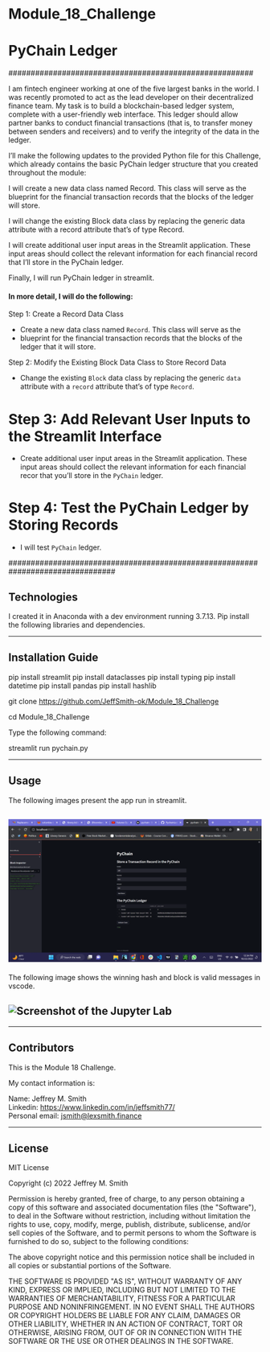 # Module_18_Challenge

# PyChain Ledger

#######################################################

I am fintech engineer working at one of the five largest banks in the world. I was recently promoted to act as the lead developer on their decentralized finance team. My task is to build a blockchain-based ledger system, complete with a user-friendly web interface. This ledger should allow partner banks to conduct financial transactions (that is, to transfer money between senders and receivers) and to verify the integrity of the data in the ledger.

I’ll make the following updates to the provided Python file for this Challenge, which already contains the basic PyChain ledger structure that you created throughout the module:

I will create a new data class named Record. This class will serve as the blueprint for the financial transaction records that the blocks of the ledger will store.

I will change the existing Block data class by replacing the generic data attribute with a record attribute that’s of type Record.

I will create additional user input areas in the Streamlit application. These input areas should collect the relevant information for each financial record that I’ll store in the PyChain ledger.

Finally, I will run PyChain ledger in streamlit.

#### In more detail, I will do the following:

Step 1: Create a Record Data Class

- Create a new data class named `Record`. This class will serve as the
- blueprint for the financial transaction records that the blocks of the ledger that it will store.

Step 2: Modify the Existing Block Data Class to Store Record Data

- Change the existing `Block` data class by replacing the generic `data` attribute with a `record` attribute that’s of type `Record`.

# Step 3: Add Relevant User Inputs to the Streamlit Interface

- Create additional user input areas in the Streamlit application. These input areas should collect the relevant information for each financial recor that you’ll store in the `PyChain` ledger.

# Step 4: Test the PyChain Ledger by Storing Records

- I will test `PyChain` ledger.

################################################################################

## Technologies

I created it in Anaconda with a dev environment running 3.7.13. Pip install the following libraries and dependencies.

---

## Installation Guide

pip install streamlit
pip install dataclasses
pip install typing
pip install datetime
pip install pandas
pip install hashlib

git clone https://github.com/JeffSmith-ok/Module_18_Challenge

cd Module_18_Challenge

Type the following command:

streamlit run pychain.py

---

## Usage

The following images present the app run in streamlit.

## ![Screenshot of the Jupyter Lab](Images/streamlit.png) </br>

The following image shows the winning hash and block is valid messages in vscode.

## ![Screenshot of the Jupyter Lab](Images/winning_hash.png) </br>

---

## Contributors

This is the Module 18 Challenge.

My contact information is:

Name: Jeffrey M. Smith </br>
Linkedin: https://www.linkedin.com/in/jeffsmith77/ </br>
Personal email: jsmith@lexsmith.finance</br>

---

## License

MIT License

Copyright (c) 2022 Jeffrey M. Smith

Permission is hereby granted, free of charge, to any person obtaining a copy of this software and associated documentation files (the "Software"), to deal in the Software without restriction, including without limitation the rights to use, copy, modify, merge, publish, distribute, sublicense, and/or sell
copies of the Software, and to permit persons to whom the Software is furnished to do so, subject to the following conditions:

The above copyright notice and this permission notice shall be included in all copies or substantial portions of the Software.

THE SOFTWARE IS PROVIDED "AS IS", WITHOUT WARRANTY OF ANY KIND, EXPRESS OR IMPLIED, INCLUDING BUT NOT LIMITED TO THE WARRANTIES OF MERCHANTABILITY, FITNESS FOR A PARTICULAR PURPOSE AND NONINFRINGEMENT. IN NO EVENT SHALL THE AUTHORS OR COPYRIGHT HOLDERS BE LIABLE FOR ANY CLAIM, DAMAGES OR OTHER LIABILITY, WHETHER IN AN ACTION OF CONTRACT, TORT OR OTHERWISE, ARISING FROM, OUT OF OR IN CONNECTION WITH THE SOFTWARE OR THE USE OR OTHER DEALINGS IN THE
SOFTWARE.

```

```
